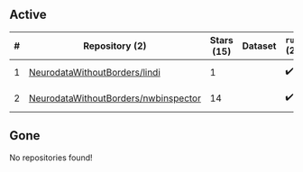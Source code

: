 ## Active
| # | Repository (2) | Stars (15) | Dataset | `run` (2) | `containers-run` | Last Modified |
| --- | --- | --- | --- | --- | --- | --- |
| 1 | [NeurodataWithoutBorders/lindi](https://github.com/NeurodataWithoutBorders/lindi) | 1 |  | :heavy_check_mark: |  | 2024-06-02 09:00:48+00:00 |
| 2 | [NeurodataWithoutBorders/nwbinspector](https://github.com/NeurodataWithoutBorders/nwbinspector) | 14 |  | :heavy_check_mark: |  | 2024-06-19 18:27:23+00:00 |

## Gone
No repositories found!
